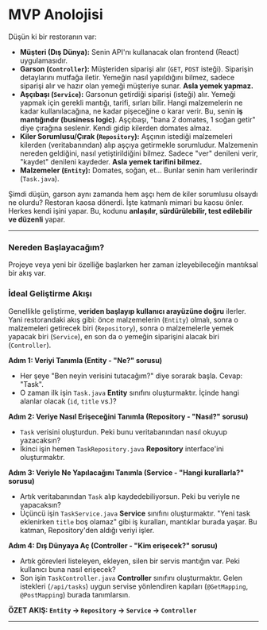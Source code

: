 # MVP Anolojisi

Düşün ki bir restoranın var:

- **Müşteri (Dış Dünya):** Senin API'nı kullanacak olan frontend (React) uygulamasıdır.
- **Garson (`Controller`):** Müşteriden siparişi alır (`GET`, `POST` isteği). Siparişin detaylarını mutfağa iletir. Yemeğin nasıl yapıldığını bilmez, sadece siparişi alır ve hazır olan yemeği müşteriye sunar. **Asla yemek yapmaz.**
- **Aşçıbaşı (`Service`):** Garsonun getirdiği siparişi (isteği) alır. Yemeği yapmak için gerekli mantığı, tarifi, sırları bilir. Hangi malzemelerin ne kadar kullanılacağına, ne kadar pişeceğine o karar verir. Bu, senin **iş mantığındır (business logic)**. Aşçıbaşı, "bana 2 domates, 1 soğan getir" diye çırağına seslenir. Kendi gidip kilerden domates almaz.
- **Kiler Sorumlusu/Çırak (`Repository`):** Aşçının istediği malzemeleri kilerden (veritabanından) alıp aşçıya getirmekle sorumludur. Malzemenin nereden geldiğini, nasıl yetiştirildiğini bilmez. Sadece "ver" denileni verir, "kaydet" denileni kaydeder. **Asla yemek tarifini bilmez.**
- **Malzemeler (`Entity`):** Domates, soğan, et... Bunlar senin ham verilerindir (`Task.java`).

Şimdi düşün, garson aynı zamanda hem aşçı hem de kiler sorumlusu olsaydı ne olurdu? Restoran kaosa dönerdi. İşte katmanlı mimari bu kaosu önler. Herkes kendi işini yapar. Bu, kodunu **anlaşılır, sürdürülebilir, test edilebilir ve düzenli** yapar.

---

### Nereden Başlayacağım?

Projeye veya yeni bir özelliğe başlarken her zaman izleyebileceğin mantıksal bir akış var.

### İdeal Geliştirme Akışı

Genellikle geliştirme, **veriden başlayıp kullanıcı arayüzüne doğru** ilerler. Yani restorandaki akış gibi: önce malzemelerin (`Entity`) olmalı, sonra o malzemeleri getirecek biri (`Repository`), sonra o malzemelerle yemek yapacak biri (`Service`), en son da o yemeğin siparişini alacak biri (`Controller`).

**Adım 1: Veriyi Tanımla (Entity - "Ne?" sorusu)**

- Her şeye "Ben neyin verisini tutacağım?" diye sorarak başla. Cevap: "Task".
- O zaman ilk işin `Task.java` **Entity** sınıfını oluşturmaktır. İçinde hangi alanlar olacak (`id`, `title` vs.)?

**Adım 2: Veriye Nasıl Erişeceğini Tanımla (Repository - "Nasıl?" sorusu)**

- `Task` verisini oluşturdun. Peki bunu veritabanından nasıl okuyup yazacaksın?
- İkinci işin hemen `TaskRepository.java` **Repository** interface'ini oluşturmaktır.

**Adım 3: Veriyle Ne Yapılacağını Tanımla (Service - "Hangi kurallarla?" sorusu)**

- Artık veritabanından `Task` alıp kaydedebiliyorsun. Peki bu veriyle ne yapacaksın?
- Üçüncü işin `TaskService.java` **Service** sınıfını oluşturmaktır. "Yeni task eklenirken `title` boş olamaz" gibi iş kuralları, mantıklar burada yaşar. Bu katman, Repository'den aldığı veriyi işler.

**Adım 4: Dış Dünyaya Aç (Controller - "Kim erişecek?" sorusu)**

- Artık görevleri listeleyen, ekleyen, silen bir servis mantığın var. Peki kullanıcı buna nasıl erişecek?
- Son işin `TaskController.java` **Controller** sınıfını oluşturmaktır. Gelen istekleri (`/api/tasks`) uygun servise yönlendiren kapıları (`@GetMapping`, `@PostMapping`) burada tanımlarsın.

**ÖZET AKIŞ: `Entity` → `Repository` → `Service` → `Controller`**

---